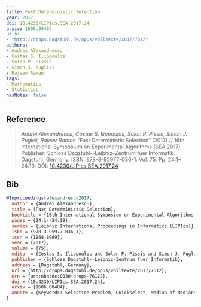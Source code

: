 ```yaml
---
title: Fast Deterministic Selection
year: 2017
doi: 10.4230/LIPIcs.SEA.2017.24
arxiv: 1606.00484
urls:
- "http://drops.dagstuhl.de/opus/volltexte/2017/7612"
authors:
- Andrei Alexandrescu
- Costas S. Iliopoulos
- Solon P. Pissis
- Simon J. Puglisi
- Rajeev Raman
tags:
- Mathematics
- Statistics
hasNotes: false
---
```


## Reference

> <i>Andrei Alexandrescu, Costas S. Iliopoulos, Solon P. Pissis, Simon J. Puglisi, Rajeev Raman</i> “Fast Deterministic Selection” (2017) // 16th International Symposium on Experimental Algorithms (SEA 2017). Publisher: Schloss Dagstuhl--Leibniz-Zentrum fuer Informatik. Dagstuhl, Germany. ISBN:&nbsp;978-3-95977-036-1. Vol.&nbsp;75. Pp.&nbsp;24:1–24:19. DOI:&nbsp;<a href='https://doi.org/10.4230/LIPIcs.SEA.2017.24'>10.4230/LIPIcs.SEA.2017.24</a>

## Bib

```bib
@Inproceedings{alexandrescu2017,
  author = {Andrei Alexandrescu},
  title = {Fast Deterministic Selection},
  booktitle = {16th International Symposium on Experimental Algorithms (SEA 2017)},
  pages = {24:1--24:19},
  series = {Leibniz International Proceedings in Informatics (LIPIcs)},
  isbn = {978-3-95977-036-1},
  issn = {1868-8969},
  year = {2017},
  volume = {75},
  editor = {Costas S. Iliopoulos and Solon P. Pissis and Simon J. Puglisi and Rajeev Raman},
  publisher = {Schloss Dagstuhl--Leibniz-Zentrum fuer Informatik},
  address = {Dagstuhl, Germany},
  url = {http://drops.dagstuhl.de/opus/volltexte/2017/7612},
  urn = {urn:nbn:de:0030-drops-76122},
  doi = {10.4230/LIPIcs.SEA.2017.24},
  arxiv = {1606.00484},
  annote = {Keywords: Selection Problem, Quickselect, Median of Medians, Algorithm Engineering, Algorithmic Libraries}
}
```
